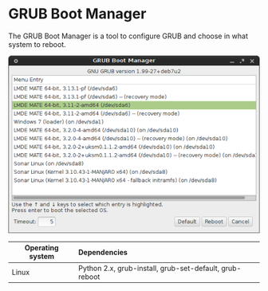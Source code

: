 # GRUB Boot Manager

The GRUB Boot Manager is a tool to configure GRUB and choose in what system to reboot.

!["Screenshot of the GRUB Boot Manager"](https://github.com/ikem-krueger/grub-boot-manager/blob/master/Screenshots/grub-boot-manager.png)

| Operating system | Dependencies                                            |
| ---------------- | :------------------------------------------------------ |
| Linux            | Python 2.x, grub-install, grub-set-default, grub-reboot |

